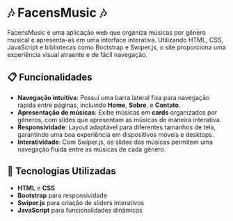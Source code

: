 # 🎶 FacensMusic 🎶

FacensMusic é uma aplicação web que organiza músicas por gênero musical e apresenta-as em uma interface interativa. Utilizando HTML, CSS, JavaScript e bibliotecas como Bootstrap e Swiper.js, o site proporciona uma experiência visual atraente e de fácil navegação.

## 📋 Funcionalidades

- **Navegação intuitiva**: Possui uma barra lateral fixa para navegação rápida entre páginas, incluindo **Home**, **Sobre**, e **Contato**.
- **Apresentação de músicas**: Exibe músicas em **cards** organizados por gêneros, com slides que apresentam as músicas de maneira interativa.
- **Responsividade**: Layout adaptável para diferentes tamanhos de tela, garantindo uma boa experiência em dispositivos móveis e desktops.
- **Interatividade**: Com Swiper.js, os slides das músicas permitem uma navegação fluida entre as músicas de cada gênero.

## 🚀 Tecnologias Utilizadas

- **HTML** e **CSS**
- **Bootstrap** para responsividade
- **Swiper.js** para criação de sliders interativos
- **JavaScript** para funcionalidades dinâmicas
 
